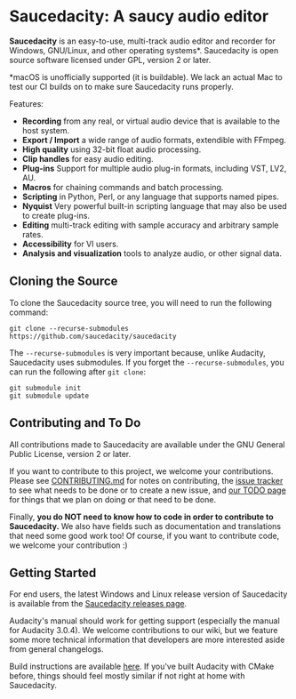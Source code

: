 # Saucedacity: A saucy audio editor
**Saucedacity** is an easy-to-use, multi-track audio editor and recorder for Windows, GNU/Linux, and other operating systems*. Saucedacity is open source software licensed under GPL, version 2 or later.

*macOS is unofficially supported (it is buildable). We lack an actual Mac to test our CI builds on to make sure Saucedacity runs properly.

Features:

- **Recording** from any real, or virtual audio device that is available to the host system.
- **Export / Import** a wide range of audio formats, extendible with FFmpeg.
- **High quality** using 32-bit float audio processing.
- **Clip handles** for easy audio editing.
- **Plug-ins** Support for multiple audio plug-in formats, including VST, LV2, AU.
- **Macros** for chaining commands and batch processing.
- **Scripting** in Python, Perl, or any language that supports named pipes.
- **Nyquist** Very powerful built-in scripting language that may also be used to create plug-ins.
- **Editing** multi-track editing with sample accuracy and arbitrary sample rates.
- **Accessibility** for VI users.
- **Analysis and visualization** tools to analyze audio, or other signal data.

## Cloning the Source
To clone the Saucedacity source tree, you will need to run the following command:
```
git clone --recurse-submodules https://github.com/saucedacity/saucedacity
```

The `--recurse-submodules` is very important because, unlike Audacity, Saucedacity uses submodules. If you forget the `--recurse-submodules`, you can run the following after `git clone`:

```
git submodule init
git submodule update
```

## Contributing and To Do

All contributions made to Saucedacity are available under the GNU General Public License, version 2 or later.

If you want to contribute to this project, we welcome your contributions. Please see [CONTRIBUTING.md](https://github.com/saucedacity/saucedacity/blob/main/CONTRIBUTING.md) for notes on contributing, the [issue tracker](https://github.com/saucedacity/saucedacity/issues) to see what needs to be done or to create a new issue, and [our TODO page](https://github.com/saucedacity/saucedacity/wiki/TODO) for things that we plan on doing or that need to be done.

Finally, **you do NOT need to know how to code in order to contribute to Saucedacity.** We also have fields such as documentation and translations that need some good work too! Of course, if you want to contribute code, we welcome your contribution :)

## Getting Started
For end users, the latest Windows and Linux release version of Saucedacity is available from the [Saucedacity releases page](https://github.com/saucedacity/saucedacity).

Audacity's manual should work for getting support (especially the manual for Audacity 3.0.4). We welcome contributions to our wiki, but we feature some more technical information that developers are more interested aside from general changelogs.

Build instructions are available [here](BUILDING.md). If you've built Audacity with CMake before, things should feel mostly similar if not right at home with Saucedacity.

